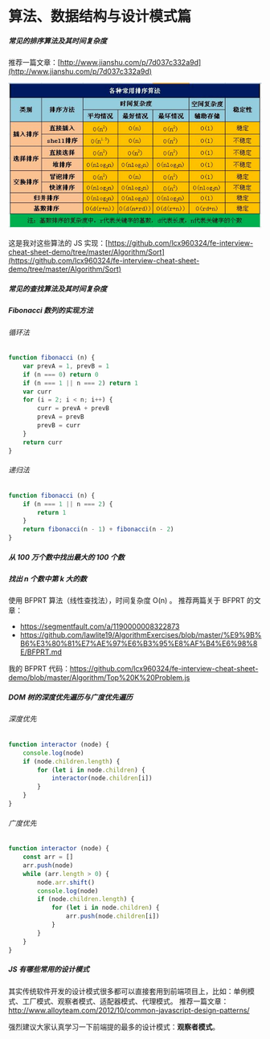 # 算法、数据结构与设计模式篇

##### 常见的排序算法及其时间复杂度

推荐一篇文章：[http://www.jianshu.com/p/7d037c332a9d](http://www.jianshu.com/p/7d037c332a9d)

![](/assets/sort.png)

这是我对这些算法的 JS 实现：[https://github.com/lcx960324/fe-interview-cheat-sheet-demo/tree/master/Algorithm/Sort](https://github.com/lcx960324/fe-interview-cheat-sheet-demo/tree/master/Algorithm/Sort)

##### 常见的查找算法及其时间复杂度

##### Fibonacci 数列的实现方法

###### 循环法

```js
function fibonacci (n) {
    var prevA = 1, prevB = 1
    if (n === 0) return 0
    if (n === 1 || n === 2) return 1
    var curr
    for (i = 2; i < n; i++) {
        curr = prevA + prevB
        prevA = prevB
        prevB = curr
    }
    return curr
}
```

###### 递归法

```js
function fibonacci (n) {
    if (n === 1 || n === 2) {
        return 1
    }
    return fibonacci(n - 1) + fibonacci(n - 2)
}
```

##### 从 100 万个数中找出最大的 100 个数

##### 找出 n 个数中第 k 大的数

使用 BFPRT 算法（线性查找法），时间复杂度 O(n) 。
推荐两篇关于 BFPRT 的文章：
* https://segmentfault.com/a/1190000008322873
* https://github.com/lawlite19/AlgorithmExercises/blob/master/%E9%9B%B6%E3%80%81%E7%AE%97%E6%B3%95%E8%AF%B4%E6%98%8E/BFPRT.md

我的 BFPRT 代码：https://github.com/lcx960324/fe-interview-cheat-sheet-demo/blob/master/Algorithm/Top%20K%20Problem.js


##### DOM 树的深度优先遍历与广度优先遍历

###### 深度优先

```js
function interactor (node) {
    console.log(node)
    if (node.children.length) {
        for (let i in node.children) {
            interactor(node.children[i])
        }
    }
}
```

###### 广度优先

```js
function interactor (node) {
    const arr = []
    arr.push(node)
    while (arr.length > 0) {
        node.arr.shift()
        console.log(node)
        if (node.children.length) {
            for (let i in node.children) {
                arr.push(node.children[i])
            }
        }
    }
}
```

##### JS 有哪些常用的设计模式

其实传统软件开发的设计模式很多都可以直接套用到前端项目上，比如：单例模式、工厂模式、观察者模式、适配器模式、代理模式。
推荐一篇文章：http://www.alloyteam.com/2012/10/common-javascript-design-patterns/

强烈建议大家认真学习一下前端提的最多的设计模式：**观察者模式**。
